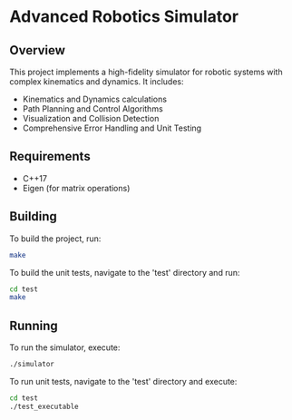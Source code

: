 # Advanced Robotics Simulator

## Overview

This project implements a high-fidelity simulator for robotic systems with complex kinematics and dynamics. It includes:

- Kinematics and Dynamics calculations
- Path Planning and Control Algorithms
- Visualization and Collision Detection
- Comprehensive Error Handling and Unit Testing

## Requirements

- C++17
- Eigen (for matrix operations)

## Building

To build the project, run:

```bash
make
```

To build the unit tests, navigate to the 'test' directory and run:

```bash
cd test
make
```

## Running

To run the simulator, execute:

```bash
./simulator
```

To run unit tests, navigate to the 'test' directory and execute:

```bash
cd test
./test_executable
```
